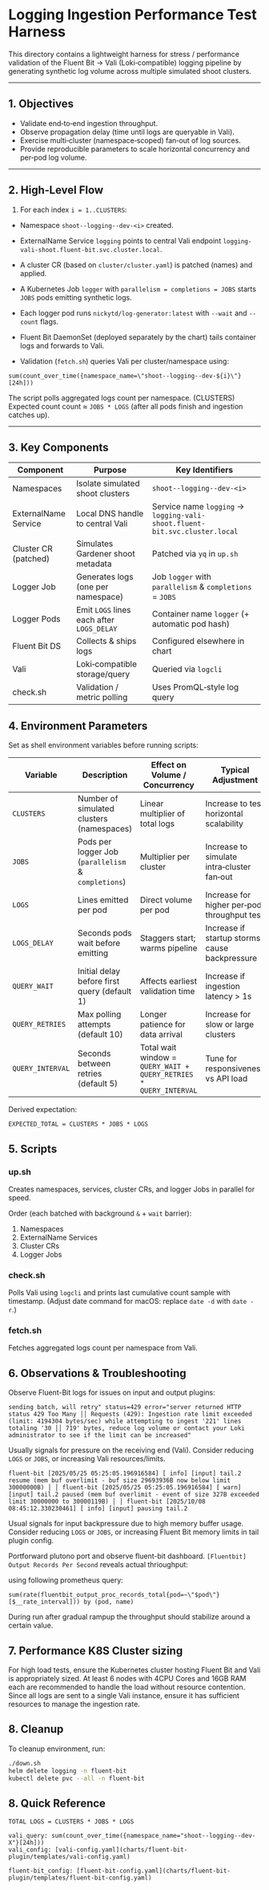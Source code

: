 # Logging Ingestion Performance Test Harness

This directory contains a lightweight harness for stress / performance validation of the Fluent Bit → Vali (Loki‑compatible) logging pipeline by generating synthetic log volume across multiple simulated shoot clusters.

---

## 1. Objectives

* Validate end‑to‑end ingestion throughput.
* Observe propagation delay (time until logs are queryable in Vali).
* Exercise multi‑cluster (namespace‑scoped) fan‑out of log sources.
* Provide reproducible parameters to scale horizontal concurrency and per‑pod log volume.

---

## 2. High‑Level Flow

1. For each index `i = 1..CLUSTERS`:

* Namespace `shoot--logging--dev-<i>` created.
* ExternalName Service `logging` points to central Vali endpoint `logging-vali-shoot.fluent-bit.svc.cluster.local`.
* A cluster CR (based on `cluster/cluster.yaml`) is patched (names) and applied.
* A Kubernetes Job `logger` with `parallelism = completions = JOBS` starts `JOBS` pods emitting synthetic logs.

* Each logger pod runs `nickytd/log-generator:latest` with `--wait` and `--count` flags.
* Fluent Bit DaemonSet (deployed separately by the chart) tails container logs and forwards to Vali.
* Validation (`fetch.sh`) queries Vali per cluster/namespace using:

```promql
sum(count_over_time({namespace_name=\"shoot--logging--dev-${i}\"}[24h]))
```

The script polls aggregated logs count per namespace. (CLUSTERS)
Expected count count ≈ `JOBS * LOGS` (after all pods finish and ingestion catches up).

---

## 3. Key Components

| Component | Purpose | Key Identifiers |
|-----------|---------|-----------------|
| Namespaces | Isolate simulated shoot clusters | `shoot--logging--dev-<i>` |
| ExternalName Service | Local DNS handle to central Vali | Service name `logging` → `logging-vali-shoot.fluent-bit.svc.cluster.local` |
| Cluster CR (patched) | Simulates Gardener shoot metadata | Patched via `yq` in `up.sh` |
| Logger Job | Generates logs (one per namespace) | Job `logger` with `parallelism` & `completions` = `JOBS` |
| Logger Pods | Emit `LOGS` lines each after `LOGS_DELAY` | Container name `logger` (+ automatic pod hash) |
| Fluent Bit DS | Collects & ships logs | Configured elsewhere in chart |
| Vali | Loki‑compatible storage/query | Queried via `logcli` |
| check.sh | Validation / metric polling | Uses PromQL‑style log query |

## 4. Environment Parameters

Set as shell environment variables before running scripts:

| Variable | Description | Effect on Volume / Concurrency | Typical Adjustment |
|----------|-------------|--------------------------------|--------------------|
| `CLUSTERS` | Number of simulated clusters (namespaces) | Linear multiplier of total logs | Increase to test horizontal scalability |
| `JOBS` | Pods per logger Job (`parallelism` & `completions`) | Multiplier per cluster | Increase to simulate intra‑cluster fan‑out |
| `LOGS` | Lines emitted per pod | Direct volume per pod | Increase for higher per‑pod throughput test |
| `LOGS_DELAY` | Seconds pods wait before emitting | Staggers start; warms pipeline | Increase if startup storms cause backpressure |
| `QUERY_WAIT` | Initial delay before first query (default 1) | Affects earliest validation time | Increase if ingestion latency > 1s |
| `QUERY_RETRIES` | Max polling attempts (default 10) | Longer patience for data arrival | Increase for slow or large clusters |
| `QUERY_INTERVAL` | Seconds between retries (default 5) | Total wait window = `QUERY_WAIT + QUERY_RETRIES * QUERY_INTERVAL` | Tune for responsiveness vs API load |

Derived expectation:

```text
EXPECTED_TOTAL = CLUSTERS * JOBS * LOGS
```

## 5. Scripts

### up.sh

Creates namespaces, services, cluster CRs, and logger Jobs in parallel for speed.

Order (each batched with background `&` + `wait` barrier):

1. Namespaces
2. ExternalName Services
3. Cluster CRs
4. Logger Jobs

### check.sh

Polls Vali using `logcli` and prints last cumulative count sample with timestamp. (Adjust date command for macOS: replace `date -d` with `date -r`.)

### fetch.sh

Fetches aggregated logs count per namespace from Vali.

## 6. Observations & Troubleshooting

Observe Fluent-Bit logs for issues on input and output plugins:

```text
sending batch, will retry" status=429 error="server returned HTTP status 429 Too Many ││ Requests (429): Ingestion rate limit exceeded (limit: 4194304 bytes/sec) while attempting to ingest '221' lines totaling '30 ││ 719' bytes, reduce log volume or contact your Loki administrator to see if the limit can be increased"
```

Usually signals for pressure on the receiving end (Vali). Consider reducing `LOGS` or `JOBS`, or increasing Vali resources/limits.

```text
fluent-bit [2025/05/25 05:25:05.196916584] [ info] [input] tail.2 resume (mem buf overlimit - buf size 29693936B now below limit 30000000B) │ │ fluent-bit [2025/05/25 05:25:05.196916584] [ warn] [input] tail.2 paused (mem buf overlimit - event of size 327B exceeded limit 30000000 to 30000119B) │ │ fluent-bit [2025/10/08 08:45:12.330230461] [ info] [input] pausing tail.2
```

Usual signals for input backpressure due to high memory buffer usage. Consider reducing `LOGS` or `JOBS`, or increasing Fluent Bit memory limits in tail plugin config.

Portforward plutono port and observe fluent-bit dashboard.
`[Fluentbit] Output Records Per Second` reveals actual thrioughput:

using following prometheus query:

```promql
sum(rate(fluentbit_output_proc_records_total{pod=~\"$pod\"}[$__rate_interval])) by (pod, name)
```

During run after gradual rampup the throughput should stabilize around a certain value.

## 7. Performance K8S Cluster sizing

For high load tests, ensure the Kubernetes cluster hosting Fluent Bit and Vali is appropriately sized. At least 6 nodes with 4CPU Cores and 16GB RAM each are recommended to handle the load without resource contention. Since all logs are sent to a single Vali instance, ensure it has sufficient resources to manage the ingestion rate.

## 8. Cleanup

To cleanup environment, run:

```bash
./down.sh
helm delete logging -n fluent-bit
kubectl delete pvc --all -n fluent-bit
```

## 8. Quick Reference

```text
TOTAL LOGS = CLUSTERS * JOBS * LOGS

vali_query: sum(count_over_time({namespace_name="shoot--logging--dev-X"}[24h]))
vali_config: [vali-config.yaml](charts/fluent-bit-plugin/templates/vali-config.yaml)

fluent-bit_config: [fluent-bit-config.yaml](charts/fluent-bit-plugin/templates/fluent-bit-config.yaml)
```
